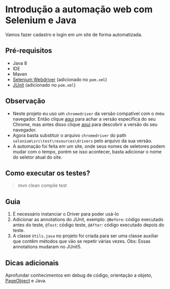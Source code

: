 # Introdução a automação web com Selenium e Java
Vamos fazer cadastro e login em um site de forma automatizada.

## Pré-requisitos
- Java 8
- IDE 
- Maven
- [Selenium Webdriver](https://www.selenium.dev/documentation/webdriver/) (adicionado no `pom.xml`)
- [JUnit](https://junit.org/junit5/docs/current/user-guide/) (adicionado no `pom.xml`)

## Observação
- Neste projeto eu uso um `chromedriver` da versão compatível com o meu navegador. Então clique [aqui](https://chromedriver.chromium.org/downloads) para achar a versão específica do seu Chrome, mas antes disso clique [aqui](https://br.ccm.net/faq/29343-como-verificar-a-versao-do-google-chrome) para descobrir a versão do seu navegador. 
- Agora basta substituir o arquivo `chromedriver` do path `selenium\src\test\resources\drivers` pelo arquivo da sua versão. 
- A automação foi feita em um site, onde seus nomes de seletores podem mudar com o tempo, porém se isso acontecer, basta adicionar o nome do seletor atual do site.

## Como executar os testes?
>mvn clean compile test

## Guia
1) É necessário instanciar o Driver para poder usá-lo
2) Adicionar as annotations do JUnit, exemplo: `@Before`: código executado antes do teste, `@Test`: código teste, `@After`: código executado depois do teste. 
3) A classe `Utils.java` no projeto foi criada para ser uma classe auxiliar que contêm métodos que vão se repetir várias vezes. Obs: Essas annotations mudaram no JUnit5.

## Dicas adicionais
Aprofundar conhecimentos em debug de código, orientação a objeto, [PageObject](https://testinworld.wordpress.com/2012/02/22/padrao-de-projeto-page-objects/) e Java.

